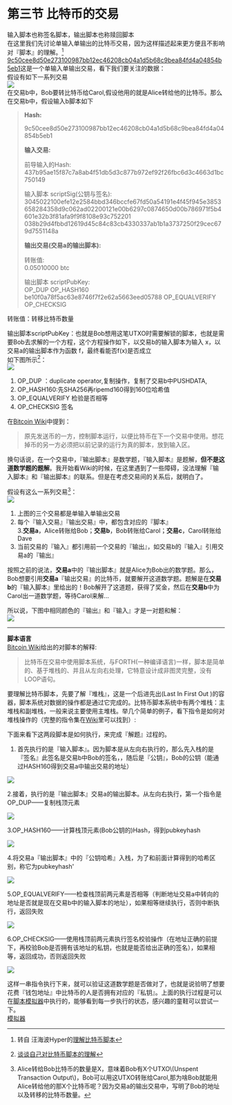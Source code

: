 # 第三节 比特币的交易

输入脚本也称签名脚本，输出脚本也称赎回脚本  
在这里我们先讨论单输入单输出的比特币交易，因为这样描述起来更方便且不影响对『脚本』的理解。[^1]  
   [9c50cee8d50e273100987bb12ec46208cb04a1d5b68c9bea84fd4a04854b5eb1](https://blockchain.info/zh-cn/tx/9c50cee8d50e273100987bb12ec46208cb04a1d5b68c9bea84fd4a04854b5eb1)这是一个单输入单输出交易，看下我们要关注的数据：  
假设有如下一系列交易  
![](/assets/import4-3-10.png)  
在交易b中，Bob要转比特币给Carol,假设他用的就是Alice转给他的比特币。那么在交易b中，假设输入b脚本如下

> **Hash:**
>
> 9c50cee8d50e273100987bb12ec46208cb04a1d5b68c9bea84fd4a04854b5eb1
>
> **输入交易:**
>
> 前导输入的Hash:  
> 437b95ae15f87c7a8ab4f51db5d3c877b972ef92f26fbc6d3c4663d1bc750149
>
> 输入脚本 scriptSig\(公钥与签名\):  
> 3045022100efe12e2584bbd346bccfe67fd50a54191e4f45f945e3853658284358d9c062ad02200121e00b6297c0874650d00b786971f5b4601e32b3f81afa9f9f8108e93c752201  
> 038b29d4fbbd12619d45c84c83cb4330337ab1b1a3737250f29cec679d7551148a
>
> **输出交易\(交易a的输出脚本\):**
>
> 转账值:  
> 0.05010000 btc
>
> 输出脚本 scriptPubKey:  
> OP\_DUP OP\_HASH160 be10f0a78f5ac63e8746f7f2e62a5663eed05788 OP\_EQUALVERIFY OP\_CHECKSIG

转账值：转移比特币数量

输出脚本scriptPubKey：也就是Bob想用这笔UTXO时需要解锁的脚本，也就是需要Bob去求解的一个方程，这个方程操作如下，以交易b的输入脚本为输入 x，以交易a的输出脚本作为函数 f，最终看能否f\(x\)是否成立  
如下图所示[^3]：  
![](/assets/import4-3-0.png)  
1. OP\_DUP ：duplicate operator,复制操作，复制了交易b中PUSHDATA,  
2. OP\_HASH160:先SHA256再ripemd160得到160位哈希值  
3. OP\_EQUALVERIFY  检验是否相等  
4. OP\_CHECKSIG 签名

在[Bitcoin Wiki](http://www.8btc.com/bitcoin_scripts)中提到：

> 原先发送币的一方，控制脚本运行，以便比特币在下一个交易中使用。想花掉币的另一方必须把以前记录的运行为真的脚本，放到输入区。

换句话说，在一个交易中，『输出脚本』是数学题，『输入脚本』是题解，**但不是这道数学题的题解**。我开始看Wiki的时候，在这里遇到了一些障碍，没法理解『输入脚本』和『输出脚本』的联系。但是在考虑交易间的关系后，就明白了。

假设有这么一系列交易[^2]：  
![](/assets/import4-3-10.png)  
1. 上图的三个交易都是单输入单输出交易  
2. 每个『输入交易』『输出交易』中，都包含对应的『脚本』  
3.**交易a**，Alice转账给Bob；**交易b**，Bob转账给Carol；**交易c**，Carol转账给Dave  
4. 当前交易的『输入』都引用前一个交易的『输出』，如交易b的『输入』引用交易a的『输出』

按照之前的说法，**交易a**中的『输出脚本』就是Alice为Bob出的数学题。那么，Bob想要引用**交易a**『输出交易』的比特币，就要解开这道数学题。题解是在**交易b**的『输入脚本』里给出的！Bob解开了这道题，获得了奖金，然后在**交易b**中为Carol出一道数学题，等待Carol来解…

所以说，下图中相同颜色的『输出』和『输入』才是一对题和解：  
![](/assets/import4-3-11.png)

---

**脚本语言**  
[Bitcoin Wiki](http://www.8btc.com/bitcoin_scripts)给出的对脚本的解释:

> 比特币在交易中使用脚本系统，与FORTH\(一种编译语言\)一样，脚本是简单的、基于堆栈的、并且从左向右处理，它特意设计成非图灵完整，没有LOOP语句。

要理解比特币脚本，先要了解『堆栈』，这是一个后进先出\(Last In First Out \)的容器，脚本系统对数据的操作都是通过它完成的。比特币脚本系统中有两个堆栈：主堆栈和副堆栈，一般来说主要使用主堆栈。举几个简单的例子，看下指令是如何对堆栈操作的（完整的指令集在[Wiki](http://www.8btc.com/bitcoin_scripts)里可以找到）:

下面来看下这两段脚本是如何执行，来完成『解题』过程的。

1. 首先执行的是『输入脚本』。因为脚本是从左向右执行的，那么先入栈的是『签名』此签名是交易b中Bob的签名，，随后是『公钥』，Bob的公钥（能通过HASH160得到交易a中输出交易的地址）

![](/assets/import4-3-4.png)

2.接着，执行的是『输出脚本』交易a的输出脚本。从左向右执行，第一个指令是OP\_DUP——复制栈顶元素

![](/assets/import4-3-5.png)

3.OP\_HASH160——计算栈顶元素\(Bob公钥的\)Hash，得到pubkeyhash

![](/assets/import4-3-6.png)

4.将交易a『输出脚本』中的『公钥哈希』入栈，为了和前面计算得到的哈希区别，称它为pubkeyhash'

![](/assets/import4-3-7.png)

5.OP\_EQUALVERIFY——检查栈顶前两元素是否相等（判断地址交易a中转向的地址是否就是现在交易b中的输入脚本的地址），如果相等继续执行，否则中断执行，返回失败

![](/assets/import4-3-8.png)

6.OP\_CHECKSIG——使用栈顶前两元素执行签名校验操作（在地址正确的前提下，再校验Bob是否拥有该地址的私钥，也就是能否给出正确的签名），如果相等，返回成功，否则返回失败

![](/assets/import4-3-9.png)

这样一串指令执行下来，就可以验证这道数学题是否做对了，也就是说验明了想要花费『钱包地址』中比特币的人是否拥有对应的『私钥』。上面的执行过程是可以在[脚本模拟器](https://link.zhihu.com/?target=http%3A//webbtc.com/script)中执行的，能够看到每一步执行的状态，感兴趣的童鞋可以尝试一下。  
[模拟器](https://webbtc.com/script)

[^1]: 转自 汪海波Hyper的[理解比特币脚本](http://www.8btc.com/understand-bitcoin-script)

[^2]: Alice转给Bob比特币的数量是X，意味着Bob有X个UTXO\\(Unspent Transaction Output\\)，Bob可以用这UTXO转账给Carol,那为啥Bob就能用Alice转给他的那X个比特币呢？因为交易a的输出交易中，写明了Bob的地址以及转移的比特币数量。

[^3]: [谈谈自己对比特币脚本的理解](https://blog.csdn.net/pony_maggie/article/details/73656597)

